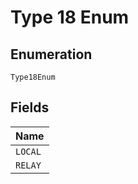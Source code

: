 
# Type 18 Enum

## Enumeration

`Type18Enum`

## Fields

| Name |
|  --- |
| `LOCAL` |
| `RELAY` |

